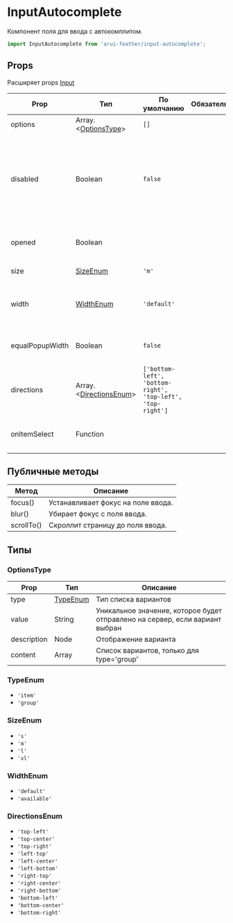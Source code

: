 # InputAutocomplete

Компонент поля для ввода с автокомплитом.

```javascript
import InputAutocomplete from 'arui-feather/input-autocomplete';
```




## Props
Расширяет props [Input](../input)

| Prop  | Тип  | По умолчанию | Обязательный | Описание |
| ----- | ---- | ------------ | ------------ |----------|
| options | Array.<[OptionsType](#OptionsType)> | `[]`  |  | Список вариантов выбора |
| disabled | Boolean | `false`  |  | Управление возможностью изменения атрибута компонента, установка соответствующего класса-модификатора для оформления |
| opened | Boolean |  |  | Управление видимостью выпадающего списка |
| size | [SizeEnum](#SizeEnum) | `'m'`  |  | Размер компонента |
| width | [WidthEnum](#WidthEnum) | `'default'`  |  | Управление возможностью компонента занимать всю ширину родителя |
| equalPopupWidth | Boolean | `false`  |  | Ширинa выпадающего списка равна ширине инпута |
| directions | Array.<[DirectionsEnum](#DirectionsEnum)> | `['bottom-left', 'bottom-right', 'top-left', 'top-right']`  |  | Направления, в которые может открываться попап компонента |
| onItemSelect | Function |  |  | Обработчик выбора пункта в выпадающем меню |





## Публичные методы
| Метод  | Описание |
| ------ | -------- |
| focus() | Устанавливает фокус на поле ввода. |
| blur() | Убирает фокус с поля ввода. |
| scrollTo() | Скроллит страницу до поля ввода. |





## Типы




### <a id="OptionsType"></a>OptionsType

| Prop  | Тип  | Описание |
| ----- | ---- |----------|
| type | [TypeEnum](#TypeEnum) | Тип списка вариантов |
| value | String | Уникальное значение, которое будет отправлено на сервер, если вариант выбран |
| description | Node | Отображение варианта |
| content | Array | Список вариантов, только для type='group' |







### <a id="TypeEnum"></a>TypeEnum

 * `'item'`
 * `'group'`


### <a id="SizeEnum"></a>SizeEnum

 * `'s'`
 * `'m'`
 * `'l'`
 * `'xl'`


### <a id="WidthEnum"></a>WidthEnum

 * `'default'`
 * `'available'`


### <a id="DirectionsEnum"></a>DirectionsEnum

 * `'top-left'`
 * `'top-center'`
 * `'top-right'`
 * `'left-top'`
 * `'left-center'`
 * `'left-bottom'`
 * `'right-top'`
 * `'right-center'`
 * `'right-bottom'`
 * `'bottom-left'`
 * `'bottom-center'`
 * `'bottom-right'`



